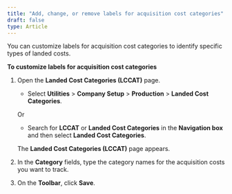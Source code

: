 ```yaml
---  
title: "Add, change, or remove labels for acquisition cost categories"  
draft: false 
type: Article
---
```



You can customize labels for acquisition cost categories to identify specific types of landed costs.

**To customize labels for acquisition cost categories**

1.  Open the **Landed Cost Categories (LCCAT)** page.

    - Select **Utilities** > **Company Setup** > **Production** > **Landed Cost Categories**.

    Or

    - Search for **LCCAT** or **Landed Cost Categories** in the **Navigation box** and then select **Landed Cost Categories**.

    The **Landed Cost Categories (LCCAT)** page appears.

2.  In the **Category** fields, type the category names for the acquisition costs you want to track.

3.  On the **Toolbar**, click **Save**.

